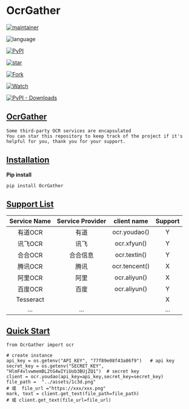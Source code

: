 # OcrGather

[![maintainer](https://img.shields.io/badge/Maintainer-centyuan-blue.svg)](https://github.com/centyuan)

![language](https://img.shields.io/badge/Language-Python-green.svg)

[![PyPI](https://img.shields.io/pypi/v/ocr-gather)](https://pypi.org/project/ocr-gather)

[![star](https://img.shields.io/github/stars/centyuan/ocr-gather.svg?style=social&label=Star)](https://github.com/centyuan/ocr-gather)

[![Fork](https://img.shields.io/github/forks/centyuan/centyuan.github.io.svg?style=social&label=Fork)](https://github/centyuan/ocr-gather)

[![Watch](https://img.shields.io/github/forks/centyuan/centyuan.github.io.svg?style=social&label=Watch)](https://github.com/centyuan/ocr-gather)

[![PyPI - Downloads](https://pepy.tech/badge/ocr-gather)](https://pypi.org/project/ocr-gather/)

## [OcrGather](https://github.com/centyuan/OcrGather#installation)

```
Some third-party OCR services are encapsulated
You can star this repository to keep track of the project if it's helpful for you, thank you for your support.
```

## [Installation](https://github.com/centyuan/OcrGather#installation)

**Pip install**

```
pip install OcrGather
```

## [Support List](https://github.com/centyuan/OcrGather#support-list)

| Service Name | Service Provider |  client name  | Support |
| :----------: | :--------------: | :-----------: | :-----: |
|   有道OCR    |       有道       | ocr.youdao()  |    Y    |
|   讯飞OCR    |       讯飞       |  ocr.xfyun()  |    Y    |
|   合合OCR    |     合合信息     | ocr.textin()  |    Y    |
|   腾讯OCR    |       腾讯       | ocr.tencent() |    X    |
|   阿里OCR    |       阿里       | ocr.aliyun()  |    X    |
|   百度OCR    |       百度       | ocr.aliyun()  |    Y    |
|  Tesseract   |                  |               |    X    |
|     ...      |       ...        |               |   ...   |



## [Quick Start](https://github.com/CharlesPikachu/DecryptLogin#quick-start)

```
from OcrGather import ocr 

# create instance 
api_key = os.getenv("API_KEY", "77f89e08f43a86f9")   # api key 
secret_key = os.getenv("SECRET_KEY", "HlmF4vlvwmemBL2tG4wIYiUob3BUjZQ1")  # secret key
client = ocr.youdao(api_key=api_key,secret_key=secret_key)
file_path =  "../assets/1c3d.png"
# 或  file_url ="https://xxx/xxx.png"
mark, text = client.get_text(file_path=file_path)
# 或 client.get_text(file_url=file_url)
```

